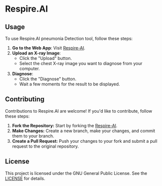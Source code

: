 # Respire.AI
## Usage
To use Respire.AI pneumonia Detection tool, follow these steps:

1. **Go to the Web App**: Visit [Respire-AI](https://respire-ai.vercel.app).
2. **Upload an X-ray Image**:
    - Click the "Upload" button.
    - Select the chest X-ray image you want to diagnose from your computer.
3. **Diagnose**:
    - Click the "Diagnose" button.
    - Wait a few moments for the result to be displayed.

## Contributing
Contributions to Respire.AI are welcome! If you'd like to contribute, follow these steps:
1. **Fork the Repository:** Start by forking the [Respire-AI](https://github.com/enter-opy/respire-ai).
2. **Make Changes:** Create a new branch, make your changes, and commit them to your branch.
3. **Create a Pull Request:** Push your changes to your fork and submit a pull request to the original repository.
## License
This project is licensed under the GNU General Public License. See the [LICENSE](https://github.com/enter-opy/respire-ai/blob/main/LICENSE) for details.
